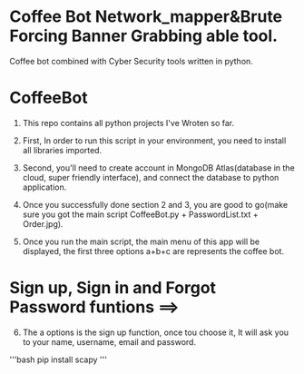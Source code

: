 # Coffee Bot Network_mapper&Brute Forcing Banner Grabbing able tool.
Coffee bot combined with Cyber Security tools written in python.
# CoffeeBot
1. This repo contains all python projects I've Wroten so far.

2. First, In order to run this script in your environment, you need to install all libraries imported.

3. Second, you'll need to create account in MongoDB Atlas(database in the cloud, super friendly interface), and connect the database to python application.

4. Once you successfully done section 2 and 3, you are good to go(make sure you got the main script CoffeeBot.py + PasswordList.txt + Order.jpg).

5. Once you run the main script, the main menu of this app will be displayed, the first three options a+b+c are represents the coffee bot.

# Sign up, Sign in and Forgot Password funtions ==>
6. The a options is the sign up function, once tou choose it, It will ask you to your name, username, email and password.

'''bash
pip install scapy
'''
